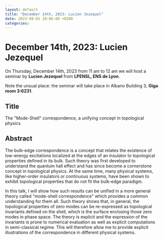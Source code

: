 ```yaml
---
layout: default
title: "December 14th, 2023: Lucien Jezequel"
date: 2023-09-01 10:06:00 +0200
categories:
---
```


# December 14th, 2023: Lucien Jezequel

On Thursday, December 14th, 2023 from 11 am to 12 am we will host a seminar by **Lucien Jezequel** from **LPENSL, ENS de Lyon**. 

Note the unsual place: the seminar will take place in Albano Building 3, **Giga room 3:6231**.

## Title

The "Mode-Shell" correspondence, a unifying concept in topological physics

## Abstract 

The bulk-edge correspondence is a concept that relates the existence of low-energy excitations localized at the edges of an insulator to topological properties defined in its bulk. Such theory was first developed to understand the quantum hall effect and has since become a cornerstone concept in topological physics. At the same time, many physical systems, like higher-order insulators or continuous systems, have been shown to exhibit topological properties that do not fit the bulk-edge paradigm.

 In this talk, I will show how such results can be unified in a more general theory called "mode-shell correspondence" which provides a common understanding for them all. Such theory shows that, in general, the topological properties of zero modes can be re-expressed as topological invariants defined on the shell, which is the surface enclosing those zero modes in phase space. The theory is explicit and the expression of the invariants is prone to numerical evaluation as well as explicit computations in semi-classical regime. This will therefore allow me to provide explicit illustrations of the correspondence in different physical systems.




